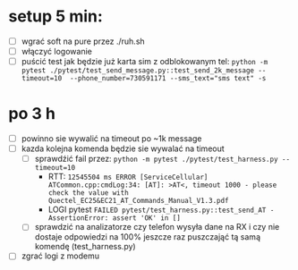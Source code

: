 # setup 5 min:

- [ ] wgrać soft na pure przez ./ruh.sh
- [ ] włączyć logowanie
- [ ] puścić test jak będzie już karta sim z odblokowanym tel: `python -m pytest ./pytest/test_send_message.py::test_send_2k_message --timeout=10  --phone_number=730591171 --sms_text="sms text" -s`

# po 3 h
- [ ] powinno sie wywalić na timeout po ~1k message
- [ ] kazda kolejna komenda będzie sie wywalać na timeout
    - [ ] sprawdźić fail przez: `python -m pytest ./pytest/test_harness.py --timeout=10`
        - RTT: `12545504 ms ERROR [ServiceCellular] ATCommon.cpp:cmdLog:34: [AT]: >AT<, timeout 1000 - please check the value with Quectel_EC25&EC21_AT_Commands_Manual_V1.3.pdf`
        - LOGI pytest `FAILED pytest/test_harness.py::test_send_AT - AssertionError: assert 'OK' in []`
    - [ ] sprawdzić na analizatorze czy telefon wysyła dane na RX i czy nie dostaje odpowiedzi na 100% jeszcze raz puszczająć tą samą komendę (test_harness.py)
- [ ] zgrać logi z modemu

